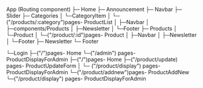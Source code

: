 App (Routing component)
├─ Home
   ├─ Announcement
   ├─ Navbar
   ├─ Slider
   ├─ Categories
   │     └─CategoryItem
   │           └─ ("/products/:category")pages- ProductList
   │                ├─Navbar
   │                ├─components/Products
   │                ├─Newsletter
   │                └─Footer
   ├─ Products
   │     └─Product
   │           └─("/product/:id")pages- Product
   │                ├─Navbar
   │                ├─Newsletter
   │                └─Footer
   ├─ Newsletter
   └─ Footer

   
   └─Login
        ├─("/")pages- Home
        └─("/admin") pages- ProductDisplayForAdmin
              ├─("/")pages- Home
              ├─("/product/update) pages- ProductUpdateForm
              │        └─ ("/product/display") pages- ProductDisplayForAdmin
              └─("/product/addnew")pages- ProductAddNew
                       └─("/product/display") pages- ProductDisplayForAdmin


